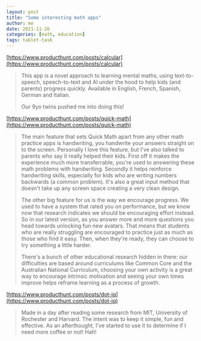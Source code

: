 ```yaml
---
layout: post
title: "Some interesting math apps"
author: me
date: 2021-11-26
categories: [math, education]
tags: tablet-task
---
```


[https://www.producthunt.com/posts/calcular](https://www.producthunt.com/posts/calcular)

> This app is a novel approach to learning mental maths, using text-to-speech, speech-to-text and AI under the hood to help kids (and parents) progress quickly. Available in English, French, Spanish, German and Italian.
>
> Our 9yo twins pushed me into doing this!

[https://www.producthunt.com/posts/quick-math](https://www.producthunt.com/posts/quick-math)

> The main feature that sets Quick Math apart from any other math practice apps is handwriting, you handwrite your answers straight on to the screen. Personally I love this feature, but I've also talked to parents who say it really helped their kids. First off it makes the experience much more transferrable, you're used to answering these math problems with handwriting. Secondly it helps reinforce handwriting skills, especially for kids who are writing numbers backwards (a common problem). It's also a great input method that doesn't take up any screen space creating a very clean design. 
>
> The other big feature for us is the way we encourage progress. We used to have a system that rated you on performance, but we know now that research indicates we should be encouraging effort instead. So in our latest version, as you answer more and more questions you head towards unlocking fun new avatars. That means that students who are really struggling are encouraged to practice just as much as those who find it easy. Then, when they're ready, they can choose to try something a little harder. 
>
> There's a bunch of other educational research hidden in there: our difficulties are based around curriculums like Common Core and the Australian National Curriculum, choosing your own activity is a great way to encourage intrinsic motivation and seeing your own times improve helps reframe learning as a process of growth.

[https://www.producthunt.com/posts/dot-iq](https://www.producthunt.com/posts/dot-iq)

> Made in a day after reading some research from MIT, University of Rochester and Harvard. The intent was to keep it simple, fun and effective. As an afterthought, I've started to use it to determine if I need more coffee or not! Hah!


